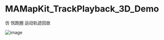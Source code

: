 # MAMapKit_TrackPlayback_3D_Demo

仿 悦跑圈 运动轨迹回放

 ![image](https://github.com/Yvent/MAMapKit_TrackPlayback_3D_Demo/blob/master/Resource/2018-01-18%2016_55_29.gif)  
